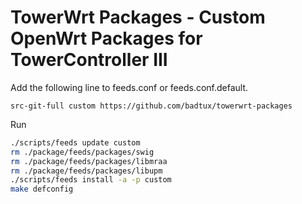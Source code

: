 # TowerWrt Packages - Custom OpenWrt Packages for TowerController III

Add the following line to feeds.conf or feeds.conf.default.

```
src-git-full custom https://github.com/badtux/towerwrt-packages
```

Run

```sh
./scripts/feeds update custom
rm ./package/feeds/packages/swig
rm ./package/feeds/packages/libmraa
rm ./package/feeds/packages/libupm
./scripts/feeds install -a -p custom
make defconfig
```
